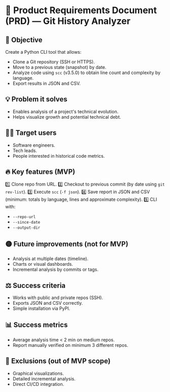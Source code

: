 # 📄 Product Requirements Document (PRD) — Git History Analyzer

## 🎯 Objective

Create a Python CLI tool that allows:
- Clone a Git repository (SSH or HTTPS).
- Move to a previous state (snapshot) by date.
- Analyze code using `scc` (v3.5.0) to obtain line count and complexity by language.
- Export results in JSON and CSV.

## 💡 Problem it solves

- Enables analysis of a project's technical evolution.
- Helps visualize growth and potential technical debt.

## 🧑‍💻 Target users

- Software engineers.
- Tech leads.
- People interested in historical code metrics.

## 🔥 Key features (MVP)

1️⃣ Clone repo from URL.
2️⃣ Checkout to previous commit (by date using `git rev-list`).
3️⃣ Execute `scc` (`-f json`).
4️⃣ Save report in JSON and CSV (minimum: totals by language, lines and approximate complexity).
5️⃣ CLI with:
- `--repo-url`
- `--since-date`
- `--output-dir`

## 🟡 Future improvements (not for MVP)

- Analysis at multiple dates (timeline).
- Charts or visual dashboards.
- Incremental analysis by commits or tags.

## ⚖️ Success criteria

- Works with public and private repos (SSH).
- Exports JSON and CSV correctly.
- Simple installation via PyPI.

## 📊 Success metrics

- Average analysis time < 2 min on medium repos.
- Report manually verified on minimum 3 different repos.

## 🛑 Exclusions (out of MVP scope)

- Graphical visualizations.
- Detailed incremental analysis.
- Direct CI/CD integration.
